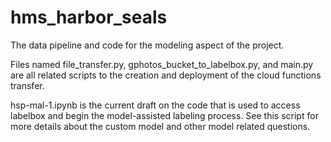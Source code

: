 # hms_harbor_seals
The data pipeline and code for the modeling aspect of the project. 

Files named file_transfer.py, gphotos_bucket_to_labelbox.py, and main.py are all related scripts to the creation and deployment of the cloud functions transfer. 

hsp-mal-1.ipynb is the current draft on the code that is used to access labelbox and begin the model-assisted labeling process. See this script for more details about the custom model and other model related questions. 
